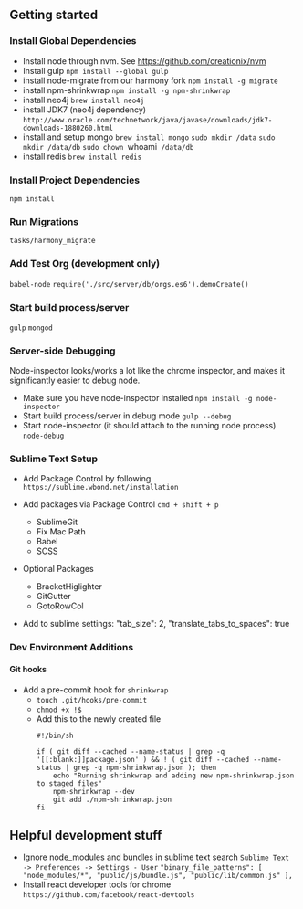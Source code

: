 ## Getting started

### Install Global Dependencies
- Install node through nvm. See https://github.com/creationix/nvm
- Install gulp
`npm install --global gulp`
- install node-migrate from our harmony fork
`npm install -g migrate`
- install npm-shrinkwrap
`npm install -g npm-shrinkwrap`
- install neo4j
`brew install neo4j`
- install JDK7 (neo4j dependency)
`http://www.oracle.com/technetwork/java/javase/downloads/jdk7-downloads-1880260.html`
- install and setup mongo
`brew install mongo`
`sudo mkdir /data`
`sudo mkdir /data/db`
`sudo chown `whoami` /data/db`
- install redis
`brew install redis`

### Install Project Dependencies
`npm install`

### Run Migrations
`tasks/harmony_migrate`

### Add Test Org (development only)
`babel-node`
`require('./src/server/db/orgs.es6').demoCreate()`

### Start build process/server
`gulp`
`mongod`

### Server-side Debugging
Node-inspector looks/works a lot like the chrome inspector, and makes it significantly easier to debug node.

- Make sure you have node-inspector installed
`npm install -g node-inspector`
- Start build process/server in debug mode
`gulp --debug`
- Start node-inspector (it should attach to the running node process)
`node-debug`

### Sublime Text Setup
* Add Package Control by following `https://sublime.wbond.net/installation`
* Add packages via Package Control `cmd + shift + p`
    - SublimeGit 
    - Fix Mac Path
    - Babel
    - SCSS
* Optional Packages
    - BracketHiglighter
    - GitGutter
    - GotoRowCol

* Add to sublime settings:
    "tab_size": 2,
    "translate_tabs_to_spaces": true

### Dev Environment Additions
#### Git hooks
- Add a pre-commit hook for `shrinkwrap`
    - `touch .git/hooks/pre-commit`
    - `chmod +x !$`
    - Add this to the newly created file
        ```
        #!/bin/sh

        if ( git diff --cached --name-status | grep -q '[[:blank:]]package.json' ) && ! ( git diff --cached --name-status | grep -q npm-shrinkwrap.json ); then
            echo "Running shrinkwrap and adding new npm-shrinkwrap.json to staged files"
            npm-shrinkwrap --dev
            git add ./npm-shrinkwrap.json
        fi
        ```

## Helpful development stuff

- Ignore node_modules and bundles in sublime text search
`Sublime Text -> Preferences -> Settings - User`
`"binary_file_patterns":
 [
   "node_modules/*",
   "public/js/bundle.js",
   "public/lib/common.js"
 ],`
- Install react developer tools for chrome
`https://github.com/facebook/react-devtools`
